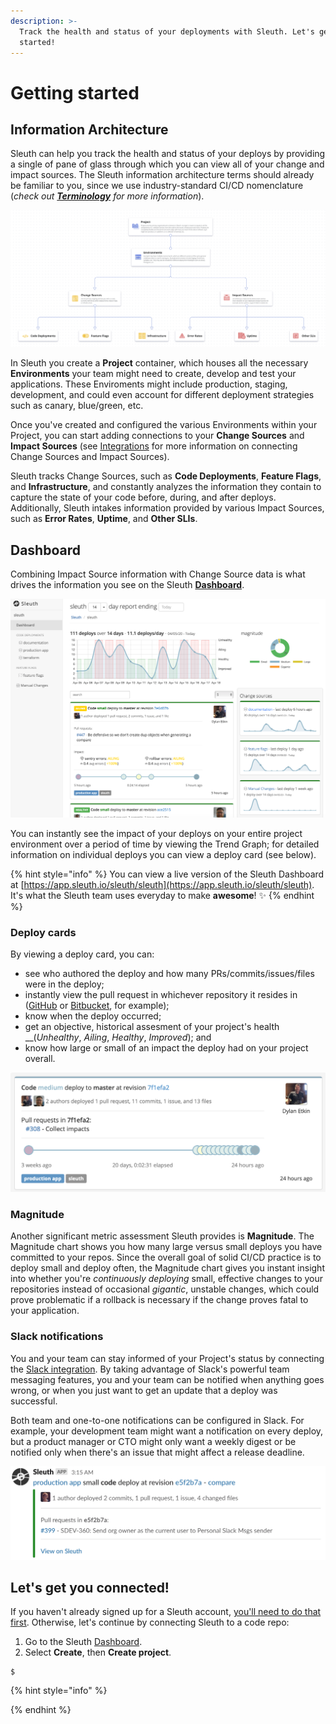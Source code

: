 ```yaml
---
description: >-
  Track the health and status of your deployments with Sleuth. Let's get you
  started!
---
```


# Getting started

## Information Architecture

Sleuth can help you track the health and status of your deploys by providing a single of pane of glass through which you can view all of your change and impact sources. The Sleuth information architecture terms should already be familiar to you, since we use industry-standard CI/CD nomenclature \(_check out_ [_**Terminology**_](glossary.md) _for more information_\). 



![](.gitbook/assets/sleuth_ia_graphic.png)

In Sleuth you create a **Project** container, which houses all the necessary **Environments** your team might need to create, develop and test your applications. These Enviroments might include production, staging, development, and could even account for different deployment strategies such as canary, blue/green, etc. 

Once you've created and configured the various Environments within your Project, you can start adding connections to your **Change Sources** and **Impact Sources** \(see [Integrations](integrations/) for more information on connecting Change Sources and Impact Sources\). 

Sleuth tracks Change Sources, such as **Code Deployments**, **Feature Flags**, and **Infrastructure**, and constantly analyzes the information they contain to capture the state of your code before, during, and after deploys. Additionally, Sleuth intakes information provided by various Impact Sources, such as **Error Rates**, **Uptime**, and **Other SLIs**. 

## Dashboard

Combining Impact Source information with Change Source data is what drives the information you see on the Sleuth [**Dashboard**](dashboard/). 

![The Sleuth Dashboard ](.gitbook/assets/sleuth-dashboard-april172020.png)

You can instantly see the impact of your deploys on your entire project environment over a period of time by viewing the Trend Graph; for detailed information on individual deploys you can view a deploy card \(see below\). 

{% hint style="info" %}
You can view a live version of the Sleuth Dashboard at [https://app.sleuth.io/sleuth/sleuth](https://app.sleuth.io/sleuth/sleuth).   
It's what the Sleuth team uses everyday to make **awesome**! ✨ 
{% endhint %}

### Deploy cards

By viewing a deploy card, you can: 

* see who authored the deploy and how many PRs/commits/issues/files were in the deploy; 
* instantly view the pull request in whichever repository it resides in \([GitHub](integrations/github.md) or [Bitbucket](integrations/bitbucket.md), for example\);
* know when the deploy occurred; 
* get an objective, historical assesment of your project's health __\(_Unhealthy_, _Ailing_, _Healthy_, _Improved_\); and
* know how large or small of an impact the deploy had on your project overall. 

![Deploy card in the Sleuth Dashboard](.gitbook/assets/deploy-tracking.png)



### Magnitude

Another significant metric assessment Sleuth provides is **Magnitude**. The Magnitude chart shows you how many large versus small deploys you have committed to your repos. Since the overall goal of solid CI/CD practice is to deploy small and deploy often, the Magnitude chart gives you instant insight into whether you're _continuously deploying_ small, effective changes to your repositories instead of occasional _gigantic_, unstable changes, which could prove problematic if a rollback is necessary if the change proves fatal to your application. 

### Slack notifications

You and your team can stay informed of your Project's status by connecting the [Slack integration](integrations/slack.md). By taking advantage of Slack's powerful team messaging features, you and your team can be notified when anything goes wrong, or when you just want to get an update that a deploy was successful. 

Both team and one-to-one notifications can be configured in Slack. For example, your development team might want a notification on every deploy, but a product manager or CTO might only want a weekly digest or be notified only when there's an issue that might affect a release deadline. 

![Example Slack notification from the Sleuth bot](.gitbook/assets/slack-channel-deploy-message_2.png)

## Let's get you connected! 

If you haven't already signed up for a Sleuth account, [you'll need to do that first](./). Otherwise, let's continue by connecting Sleuth to a code repo: 

1. Go to the Sleuth [Dashboard](dashboard/). 
2. Select **Create**, then **Create project**.  

```
$ 
```

{% hint style="info" %}
 
{% endhint %}

```bash

```



